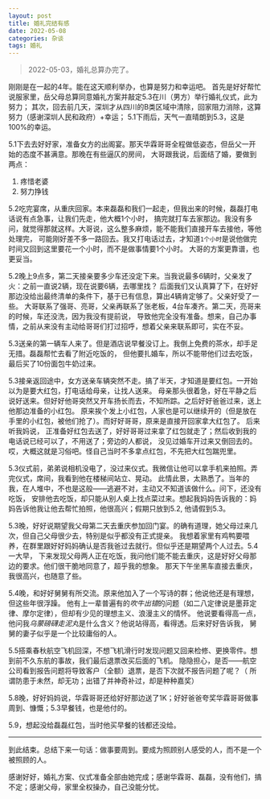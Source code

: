 ```yaml
---
layout: post
title: 婚礼完结有感
date: 2022-05-08
categories: 杂谈
tags: 婚礼
---
```

> 2022-05-03，婚礼总算办完了。

刚刚是在一起的4年。能在这天顺利举办，也算是努力和幸运吧。
首先是好好帮忙说服家里，岳父母总算同意婚礼方案并敲定5.3在川（男方）举行婚礼仪式，此为努力；
其次，回去前几天，深圳才从四川的B类区域中清除，回家阻力消除，这算努力（感谢深圳人民和政府）+幸运；
5.1下雨后，天气一直晴朗到5.3，这是100%的幸运。

5.1下去去好好家，准备女方的出阁宴。那天华霖哥哥全程做低姿态，但岳父一开始的态度不甚满意。那晚在有些逼仄的房间，
大哥跟我说，后面结了婚，要做到两点：

1. 疼惜老婆
2. 努力挣钱

5.2吃完宴席，从重庆回家。本来磊磊和我们一起走，但我出来的时候，磊磊打电话说有点急事，让我们先走，他大概1个小时，
搞完就打车去家那边。我没有多问，就觉得那就这样。大哥说，这么整多麻烦，能不能我们直接开车去接他，等他处理完，
可能刚好差不多一路回去。我又打电话过去，才知道`1个小时`是说他做完时间又回到这里要花一个小时，而不是做事情要1个小时。
大哥的方案更靠谱，也更妥当。

5.2晚上9点多，第二天接亲要多少车还没定下来。当我说最多6辆时，父亲发了火：之前一直说2辆，现在说要6辆，去哪里找？
后面我们又认真算了下，在好好那边没给出最终清单的条件下，基于已有信息，算出4辆肯定够了。父亲好受了一些。
大哥联系了强哥、亮哥，父亲再联系了张老板，4台车凑齐。第二天，亮哥来的时候，车还没洗，因为我没有提前说，
导致他完全没有准备。想来，自己办事情，之前从来没有主动给哥哥们打过招呼，想着父亲来联系即可，实在不妥。

5.3送亲的第一辆车人来了。但是酒店说早餐没订上。我倒上免费的茶水，却手足无措。磊磊帮忙去看了附近吃饭的，
但他要扎婚车，所以不能带他们过去吃饭，最后买了10份面包牛奶过来。

5.3接亲返回途中，女方送亲车辆突然不走。搞了半天，才知道是要红包。一开始以为是要大红包，打电话给母亲，让找人送来。
母亲那头很着急，好在平静之后说好送来。但好好他哥突然又开车扬长而去，不知所踪。之后好好爸爸过来，送上他那边准备的小红包。
原来挨个发上小红包，人家也是可以继续开的（但是放在手里的小红包，被他们抢了）。而好好哥哥，原来是直接开回家拿大红包了。
后来听我妈说，
正准备好红包去送了，好好哥哥过来拿了红包就走了；然后收到我的电话说已经可以了，不用送了；旁边的人都说，
没见过婚车开过来又倒回去的。哎，大概这就是习俗吧。怪自己当时不多拿点红包，不先把大红包踹兜里。

5.3仪式前，弟弟说相机没电了，没过来仪式。我微信让他可以拿手机来拍照。弄完仪式，席间，我看到他在楼梯间站立、晃动。
此情此景，太熟悉了。当年的我，在人堆中，不也是这般——逃避不对，主动又不知道该做什么。问下，还没有吃饭，
安排他去吃饭，却只能从别人桌上找点菜过来。想起我妈妈告诉我的：妈妈告诉他我让他去帮忙拍照，他很高兴；假期只放到5.2,
他请假到5.3。

5.3晚，好好说期望我父母第二天去重庆参加回门宴。的确有道理，她父母过来几次，但自己父母很少去，特别是似乎都没有正式提亲。
我想着家里有鸡鸭要喂养，在群里跟好好妈妈确认是否我爸过去就行。但似乎还是期望两个人过去。5.4一大早，
下来发现父母两人正在吃饭，我问他们能不能去重庆，这是好好父母那边的要求。他们很干脆地同意了，超乎我的想象。
那天下午坐黑车直接去重庆，我很高兴，也随意了些。

5.4晚，和好好舅舅有所交流。原来他加入了一个写诗的群；他说他还是有理想，但这些年很浮躁。
他有上一辈普遍有的*吹牛出错*的问题（如二八定律说是墨菲定律、摩尔定律），但却有少见的理想主义、浪漫主义的情怀。
他说要看得高一点，他问我*乌蒙磅礴走泥丸*是什么含义？他说站得高，看得透。后来好好告诉我，
舅舅的妻子似乎是一个比较庸俗的人。

5.5搭乘春秋航空飞机回深，不想飞机滑行时发现问题又回来检修、更换零件。想到前不久东航的事故，我们最后退票改买后面的飞机。
隐隐担心，是否——航空公司看到报告问题将导致客户（全额）退票，是否下次就不报告问题了呢？（
所谓防患于未然，却无功；出错了并神奇补过，却是种种嘉奖）

5.8晚，好好妈妈说，华霖哥哥还给好好那边送了1K；好好爸爸夸奖华霖哥哥做事周到、慷慨；5.3早餐钱，也是他付的。

5.9，想起没给磊磊红包，当时他买早餐的钱都还没给。

----

到此结束。总结下来一句话：做事要周到。要成为照顾别人感受的人，而不是一个被照顾的人。

感谢好好，婚礼方案、仪式准备全部由她完成；感谢华霖哥、磊磊，没有他们，搞不定；感谢父母，家里全权操办，自己没能分忧。
